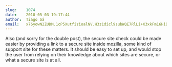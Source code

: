 ```yaml
---
slug:    1074
date:    2010-05-03 19:17:44
author:  Tiago Sá
email:   x76yowN2ZUDM.1cP5XutfizioalNV.H3z1dicl9subWQE7RlLi+X3xkFm16HiDaA==
---
```


Also (and sorry for the double post), the secure site check could be
made easier by providing a link to a secure site inside mozilla, some
kind of support site for these matters. It should be easy to set up,
and would stop the user from relying on their knowledge about which
sites are secure, or what a secure site is at all.
